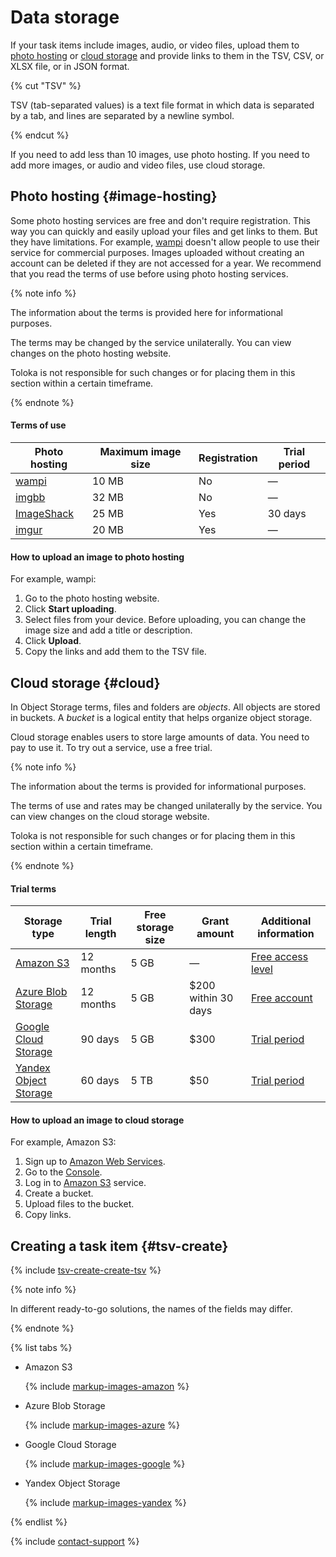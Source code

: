 # Data storage

If your task items include images, audio, or video files, upload them to [photo hosting](#image-hosting) or [cloud storage](#cloud) and provide links to them in the TSV,  CSV, or XLSX file, or in JSON format.

{% cut "TSV" %}

TSV (tab-separated values) is a text file format in which data is separated by a tab, and lines are separated by a newline symbol.

{% endcut %}

If you need to add less than 10 images, use photo hosting. If you need to add more images, or audio and video files, use cloud storage.

## Photo hosting {#image-hosting}

Some photo hosting services are free and don't require registration. This way you can quickly and easily upload your files and get links to them. But they have limitations. For example, [wampi](https://wampi.ru/?lang=en) doesn't allow people to use their service for commercial purposes. Images uploaded without creating an account can be deleted if they are not accessed for a year. We recommend that you read the terms of use before using photo hosting services.

{% note info %}

The information about the terms is provided here for informational purposes.

The terms may be changed by the service unilaterally. You can view changes on the photo hosting website.

Toloka is not responsible for such changes or for placing them in this section within a certain timeframe.

{% endnote %}

#### Terms of use

Photo hosting | Maximum image size | Registration | Trial period
------------- | ------------------ | ------------ | ------------
[wampi](https://wampi.ru/?lang=en) | 10 MB | No | &mdash;
[imgbb](https://imgbb.com/) | 32 MB | No | &mdash;
[ImageShack](https://imageshack.com/) | 25 MB | Yes | 30 days
[imgur](https://imgur.com/) | 20 MB | Yes | &mdash;

#### How to upload an image to photo hosting

For example, wampi:

1. Go to the photo hosting website.
1. Click **Start uploading**.
1. Select files from your device. Before uploading, you can change the image size and add a title or description.
1. Click **Upload**.
1. Copy the links and add them to the TSV file.

## Cloud storage {#cloud}

In Object Storage terms, files and folders are _objects_. All objects are stored in buckets. A _bucket_ is a logical entity that helps organize object storage.

Cloud storage enables users to store large amounts of data. You need to pay to use it. To try out a service, use a free trial.

{% note info %}

The information about the terms is provided for informational purposes.

The terms of use and rates may be changed unilaterally by the service. You can view changes on the cloud storage website.

Toloka is not responsible for such changes or for placing them in this section within a certain timeframe.

{% endnote %}


#### Trial terms

Storage type | Trial length | Free storage size | Grant amount | Additional information
------------ | ------------ | ----------------- | ------------ | ----------------------
[Amazon S3](amazon-cloud-storage.md) | 12 months | 5 GB | &mdash; | [Free access level](https://aws.amazon.com/free)
[Azure Blob Storage](azure-cloud-storage.md) | 12 months | 5 GB | $200 within 30 days | [Free account](https://azure.microsoft.com/en-us/free/)
[Google Cloud Storage](google-cloud-storage.md) | 90 days | 5 GB | $300 | [Trial period](https://cloud.google.com/free)
[Yandex Object Storage](use-object-storage.md) | 60 days | 5 TB | $50 | [Trial period](https://cloud.yandex.com/en-ru/docs/free-trial/)

#### How to upload an image to cloud storage

For example, Amazon S3:

1. Sign up to [Amazon Web Services](https://aws.amazon.com/getting-started/hands-on/backup-files-to-amazon-s3/?nc1=h_ls).
1. Go to the [Console](https://console.aws.amazon.com/console/home?nc2=h_ct&src=header-signin).
1. Log in to [Amazon S3](https://s3.console.aws.amazon.com/s3/home) service.
1. Create a bucket.
1. Upload files to the bucket.
1. Copy links.

## Creating a task item {#tsv-create}

{% include [tsv-create-create-tsv](_includes/cloud-storage/id-tsv-create/create-tsv.md) %}

{% note info %}

In different ready-to-go solutions, the names of the fields may differ.

{% endnote %}

{% list tabs %}

- Amazon S3

  {% include [markup-images-amazon](_includes/cloud-storage/markup/markup-images-amazon.md) %}

- Azure Blob Storage

  {% include [markup-images-azure](_includes/cloud-storage/markup/markup-images-azure.md) %}

- Google Cloud Storage

  {% include [markup-images-google](_includes/cloud-storage/markup/markup-images-google.md) %}

- Yandex Object Storage

  {% include [markup-images-yandex](_includes/cloud-storage/markup/markup-images-yandex.md) %}

{% endlist %}

{% include [contact-support](_includes/contact-support.md) %}